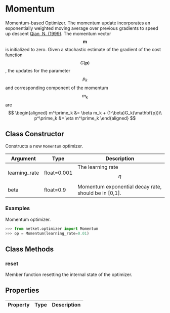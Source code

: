 # Momentum
Momentum-based Optimizer. The momentum update incorporates an exponentially weighted moving average over previous gradients to speed up descent [Qian, N. (1999)](http://citeseerx.ist.psu.edu/viewdoc/download?doi=10.1.1.57.5612&rep=rep1&type=pdf). The momentum vector $$\mathbf{m}$$ is initialized to zero. Given a stochastic estimate of the gradient of the cost function $$G(\mathbf{p})$$, the updates for the parameter $$p_k$$ and corresponding component of the momentum $$m_k$$ are $$ \begin{aligned} m^\prime_k &= \beta m_k + (1-\beta)G_k(\mathbf{p})\\ p^\prime_k &= \eta m^\prime_k \end{aligned} $$

## Class Constructor
Constructs a new ``Momentum`` optimizer.

|  Argument   |   Type    |                    Description                     |
|-------------|-----------|----------------------------------------------------|
|learning_rate|float=0.001|The learning rate $$ \eta $$                        |
|beta         |float=0.9  |Momentum exponential decay rate, should be in [0,1].|


### Examples
Momentum optimizer.

```python
>>> from netket.optimizer import Momentum
>>> op = Momentum(learning_rate=0.01)

```



## Class Methods 
### reset
Member function resetting the internal state of the optimizer.


## Properties

|Property|Type|Description|
|--------|----|-----------|


